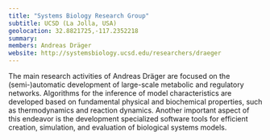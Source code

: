 ```yaml
---
title: "Systems Biology Research Group"
subtitle: UCSD (La Jolla, USA)
geolocation: 32.8821725,-117.2352218
summary: 
members: Andreas Dräger
website: http://systemsbiology.ucsd.edu/researchers/draeger
---
```


The main research activities of Andreas Dräger are focused on the (semi-)automatic
development of large-scale metabolic and regulatory networks.
Algorithms for the inference of model characteristics are  developed based on
fundamental physical and biochemical properties, such as thermodynamics and reaction dynamics.
Another important aspect of this endeavor is the development specialized software tools for
efficient creation, simulation, and evaluation of biological systems models.


